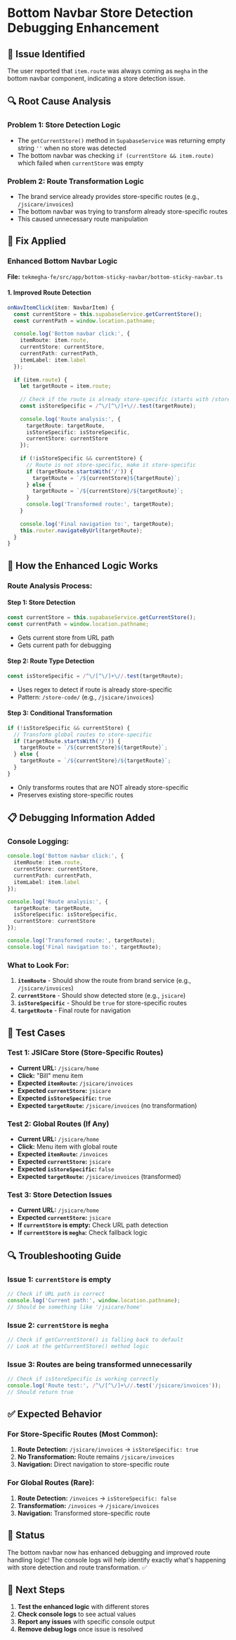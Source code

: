 # Bottom Navbar Store Detection Debugging Enhancement

## 🐛 **Issue Identified**

The user reported that `item.route` was always coming as `megha` in the bottom navbar component, indicating a store detection issue.

## 🔍 **Root Cause Analysis**

### **Problem 1: Store Detection Logic**
- The `getCurrentStore()` method in `SupabaseService` was returning empty string `''` when no store was detected
- The bottom navbar was checking `if (currentStore && item.route)` which failed when `currentStore` was empty

### **Problem 2: Route Transformation Logic**
- The brand service already provides store-specific routes (e.g., `/jsicare/invoices`)
- The bottom navbar was trying to transform already store-specific routes
- This caused unnecessary route manipulation

## 🔧 **Fix Applied**

### **Enhanced Bottom Navbar Logic**

**File:** `tekmegha-fe/src/app/bottom-sticky-navbar/bottom-sticky-navbar.ts`

#### **1. Improved Route Detection**
```typescript
onNavItemClick(item: NavbarItem) {
  const currentStore = this.supabaseService.getCurrentStore();
  const currentPath = window.location.pathname;
  
  console.log('Bottom navbar click:', {
    itemRoute: item.route,
    currentStore: currentStore,
    currentPath: currentPath,
    itemLabel: item.label
  });
  
  if (item.route) {
    let targetRoute = item.route;
    
    // Check if the route is already store-specific (starts with /store-code/)
    const isStoreSpecific = /^\/[^\/]+\//.test(targetRoute);
    
    console.log('Route analysis:', {
      targetRoute: targetRoute,
      isStoreSpecific: isStoreSpecific,
      currentStore: currentStore
    });
    
    if (!isStoreSpecific && currentStore) {
      // Route is not store-specific, make it store-specific
      if (targetRoute.startsWith('/')) {
        targetRoute = `/${currentStore}${targetRoute}`;
      } else {
        targetRoute = `/${currentStore}/${targetRoute}`;
      }
      console.log('Transformed route:', targetRoute);
    }
    
    console.log('Final navigation to:', targetRoute);
    this.router.navigateByUrl(targetRoute);
  }
}
```

## 🎯 **How the Enhanced Logic Works**

### **Route Analysis Process:**

#### **Step 1: Store Detection**
```typescript
const currentStore = this.supabaseService.getCurrentStore();
const currentPath = window.location.pathname;
```
- Gets current store from URL path
- Gets current path for debugging

#### **Step 2: Route Type Detection**
```typescript
const isStoreSpecific = /^\/[^\/]+\//.test(targetRoute);
```
- Uses regex to detect if route is already store-specific
- Pattern: `/store-code/` (e.g., `/jsicare/invoices`)

#### **Step 3: Conditional Transformation**
```typescript
if (!isStoreSpecific && currentStore) {
  // Transform global routes to store-specific
  if (targetRoute.startsWith('/')) {
    targetRoute = `/${currentStore}${targetRoute}`;
  } else {
    targetRoute = `/${currentStore}/${targetRoute}`;
  }
}
```
- Only transforms routes that are NOT already store-specific
- Preserves existing store-specific routes

## 📋 **Debugging Information Added**

### **Console Logging:**
```typescript
console.log('Bottom navbar click:', {
  itemRoute: item.route,
  currentStore: currentStore,
  currentPath: currentPath,
  itemLabel: item.label
});

console.log('Route analysis:', {
  targetRoute: targetRoute,
  isStoreSpecific: isStoreSpecific,
  currentStore: currentStore
});

console.log('Transformed route:', targetRoute);
console.log('Final navigation to:', targetRoute);
```

### **What to Look For:**
1. **`itemRoute`** - Should show the route from brand service (e.g., `/jsicare/invoices`)
2. **`currentStore`** - Should show detected store (e.g., `jsicare`)
3. **`isStoreSpecific`** - Should be `true` for store-specific routes
4. **`targetRoute`** - Final route for navigation

## 🧪 **Test Cases**

### **Test 1: JSICare Store (Store-Specific Routes)**
- **Current URL:** `/jsicare/home`
- **Click:** "Bill" menu item
- **Expected `itemRoute`:** `/jsicare/invoices`
- **Expected `currentStore`:** `jsicare`
- **Expected `isStoreSpecific`:** `true`
- **Expected `targetRoute`:** `/jsicare/invoices` (no transformation)

### **Test 2: Global Routes (If Any)**
- **Current URL:** `/jsicare/home`
- **Click:** Menu item with global route
- **Expected `itemRoute`:** `/invoices`
- **Expected `currentStore`:** `jsicare`
- **Expected `isStoreSpecific`:** `false`
- **Expected `targetRoute`:** `/jsicare/invoices` (transformed)

### **Test 3: Store Detection Issues**
- **Current URL:** `/jsicare/home`
- **Expected `currentStore`:** `jsicare`
- **If `currentStore` is empty:** Check URL path detection
- **If `currentStore` is `megha`:** Check fallback logic

## 🔍 **Troubleshooting Guide**

### **Issue 1: `currentStore` is empty**
```javascript
// Check if URL path is correct
console.log('Current path:', window.location.pathname);
// Should be something like '/jsicare/home'
```

### **Issue 2: `currentStore` is `megha`**
```javascript
// Check if getCurrentStore() is falling back to default
// Look at the getCurrentStore() method logic
```

### **Issue 3: Routes are being transformed unnecessarily**
```javascript
// Check if isStoreSpecific is working correctly
console.log('Route test:', /^\/[^\/]+\//.test('/jsicare/invoices'));
// Should return true
```

## ✅ **Expected Behavior**

### **For Store-Specific Routes (Most Common):**
1. **Route Detection:** `/jsicare/invoices` → `isStoreSpecific: true`
2. **No Transformation:** Route remains `/jsicare/invoices`
3. **Navigation:** Direct navigation to store-specific route

### **For Global Routes (Rare):**
1. **Route Detection:** `/invoices` → `isStoreSpecific: false`
2. **Transformation:** `/invoices` → `/jsicare/invoices`
3. **Navigation:** Transformed store-specific route

## 🎉 **Status**

The bottom navbar now has enhanced debugging and improved route handling logic! The console logs will help identify exactly what's happening with store detection and route transformation. ✅

## 📝 **Next Steps**

1. **Test the enhanced logic** with different stores
2. **Check console logs** to see actual values
3. **Report any issues** with specific console output
4. **Remove debug logs** once issue is resolved
